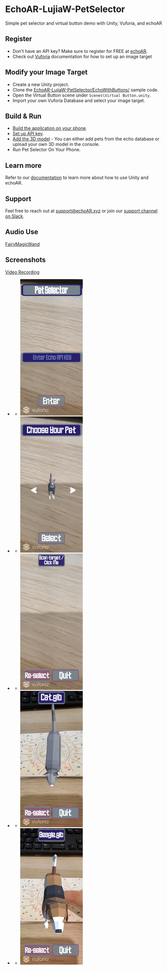 # EchoAR-LujiaW-PetSelector
Simple pet selector and virtual button demo with Unity, Vuforia, and echoAR

## Register
* Don't have an API key? Make sure to register for FREE at [echoAR](https://console.echoar.xyz/#/auth/register).
* Check out [Vuforia](https://library.vuforia.com/features/images/image-targets.html) documentation for how to set up an image target

## Modify your Image Target
* Create a new Unity project.
* Clone the [EchoAR-LujiaW-PetSelector/EchoWithButtons/](https://github.com/lujiawang/EchoAR-LujiaW-PetSelector/tree/main/EchoWithButtons) sample code.
* Open the Virtual Button scene under `Scenes\Virtual Button.unity`.
* Import your own Vuforia Database and select your image target.

## Build & Run
* [Build the application on your phone](https://docs.echoar.xyz/unity/adding-ar-capabilities#4-build-and-run-the-ar-application).
* [Set up API key](https://console.echoar.xyz/).
* [Add the 3D model](https://docs.echoar.xyz/quickstart/add-a-3d-model) - You can either add pets from the echo database or upload your own 3D model in the console.
* Run Pet Selector On Your Phone.

## Learn more
Refer to our [documentation](https://docs.echoar.xyz/unity/) to learn more about how to use Unity and echoAR.

## Support
Feel free to reach out at [support@echoAR.xyz](mailto:support@echoAR.xyz) or join our [support channel on Slack](https://join.slack.com/t/echoar/shared_invite/enQtNTg4NjI5NjM3OTc1LWU1M2M2MTNlNTM3NGY1YTUxYmY3ZDNjNTc3YjA5M2QyNGZiOTgzMjVmZWZmZmFjNGJjYTcxZjhhNzk3YjNhNjE). 

## Audio Use
[FairyMagicWand](https://freesound.org/people/Robinhood76/sounds/342432/)

## Screenshots
[Video Recording](https://youtu.be/NHy91EgM8K8)
* * <img src="/Screenshots/01.jpg" width="200">
* * <img src="/Screenshots/02.jpg" width="200">
* * <img src="/Screenshots/03.jpg" width="200">
* * <img src="/Screenshots/04.jpg" width="200">
* * <img src="/Screenshots/05.jpg" width="200">
